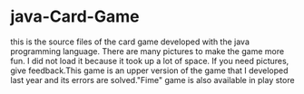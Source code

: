 # java-Card-Game
this is the source files of the card game developed with the java programming language.
There are many pictures to make the game more fun. I did not load it because it took up a lot of space. If you need pictures, give feedback.This game is an upper version of the game that I developed last year and its errors are solved."Fime" game is also available in play store
